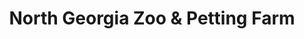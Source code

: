 ---
title: "North Georgia Zoo & Petting Farm"
url: /cleveland/north-georgia-zoo-and-petting-farm/
shop: gift
---